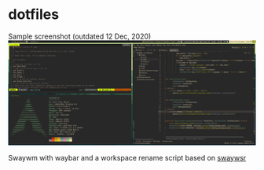 # dotfiles

Sample screenshot (outdated 12 Dec, 2020)
![alt text](preview.jpg)

Swaywm with waybar and a workspace rename script based on [swaywsr](https://github.com/pedroscaff/swaywsr)
